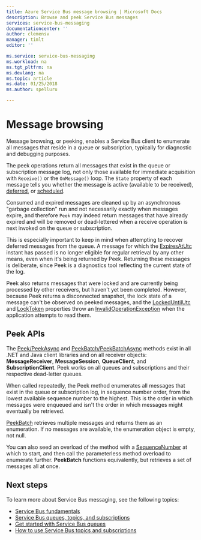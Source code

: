 ```yaml
---
title: Azure Service Bus message browsing | Microsoft Docs
description: Browse and peek Service Bus messages
services: service-bus-messaging
documentationcenter: ''
author: clemensv
manager: timlt
editor: ''

ms.service: service-bus-messaging
ms.workload: na
ms.tgt_pltfrm: na
ms.devlang: na
ms.topic: article
ms.date: 01/25/2018
ms.author: spelluru

---
```


# Message browsing

Message browsing, or peeking, enables a Service Bus client to enumerate all messages that reside in a queue or subscription, typically for diagnostic and debugging purposes.

The peek operations return all messages that exist in the queue or subscription message log, not only those available for immediate acquisition with `Receive()` or the `OnMessage()` loop. The `State` property of each message tells you whether the message is active (available to be received), [deferred](message-deferral.md), or [scheduled](message-sequencing.md).

Consumed and expired messages are cleaned up by an asynchronous "garbage collection" run and not necessarily exactly when messages expire, and therefore `Peek` may indeed return messages that have already expired and will be removed or dead-lettered when a receive operation is next invoked on the queue or subscription.

This is especially important to keep in mind when attempting to recover deferred messages from the queue. A message for which the [ExpiresAtUtc](/dotnet/api/microsoft.azure.servicebus.message.expiresatutc#Microsoft_Azure_ServiceBus_Message_ExpiresAtUtc) instant has passed is no longer eligible for regular retrieval by any other means, even when it's being returned by Peek. Returning these messages is deliberate, since Peek is a diagnostics tool reflecting the current state of the log.

Peek also returns messages that were locked and are currently being processed by other receivers, but haven't yet been completed. However, because Peek returns a disconnected snapshot, the lock state of a message can't be observed on peeked messages, and the [LockedUntilUtc](/dotnet/api/microsoft.azure.servicebus.message.systempropertiescollection.lockeduntilutc) and [LockToken](/dotnet/api/microsoft.azure.servicebus.message.systempropertiescollection.locktoken#Microsoft_Azure_ServiceBus_Message_SystemPropertiesCollection_LockToken) properties throw an [InvalidOperationException](/dotnet/api/system.invalidoperationexception) when the application attempts to read them.

## Peek APIs

The [Peek/PeekAsync](/dotnet/api/microsoft.azure.servicebus.core.messagereceiver.peekasync#Microsoft_Azure_ServiceBus_Core_MessageReceiver_PeekAsync) and [PeekBatch/PeekBatchAsync](/dotnet/api/microsoft.servicebus.messaging.queueclient.peekbatchasync#Microsoft_ServiceBus_Messaging_QueueClient_PeekBatchAsync_System_Int64_System_Int32_) methods exist in all .NET and Java client libraries and on all receiver objects: **MessageReceiver**, **MessageSession**, **QueueClient**, and **SubscriptionClient**. Peek works on all queues and subscriptions and their respective dead-letter queues.

When called repeatedly, the Peek method enumerates all messages that exist in the queue or subscription log, in sequence number order, from the lowest available sequence number to the highest. This is the order in which messages were enqueued and isn't the order in which messages might eventually be retrieved.

[PeekBatch](/dotnet/api/microsoft.servicebus.messaging.queueclient.peekbatch#Microsoft_ServiceBus_Messaging_QueueClient_PeekBatch_System_Int32_) retrieves multiple messages and returns them as an enumeration. If no messages are available, the enumeration object is empty, not null.

You can also seed an overload of the method with a [SequenceNumber](/dotnet/api/microsoft.azure.servicebus.message.systempropertiescollection.sequencenumber#Microsoft_Azure_ServiceBus_Message_SystemPropertiesCollection_SequenceNumber) at which to start, and then call the parameterless method overload to enumerate further. **PeekBatch** functions equivalently, but retrieves a set of messages all at once.

## Next steps

To learn more about Service Bus messaging, see the following topics:

* [Service Bus fundamentals](service-bus-fundamentals-hybrid-solutions.md)
* [Service Bus queues, topics, and subscriptions](service-bus-queues-topics-subscriptions.md)
* [Get started with Service Bus queues](service-bus-dotnet-get-started-with-queues.md)
* [How to use Service Bus topics and subscriptions](service-bus-dotnet-how-to-use-topics-subscriptions.md)

